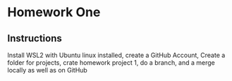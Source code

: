 # Homework One
## Instructions
Install WSL2 with Ubuntu linux installed, create a GitHub Account, Create a folder for projects, crate homework project 1, do a branch, and a merge locally  as well as on GitHub
